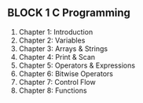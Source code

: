 ## BLOCK 1 C Programming

1. Chapter 1: Introduction
2. Chapter 2: Variables
3. Chapter 3: Arrays & Strings
4. Chapter 4: Print & Scan
5. Chapter 5: Operators & Expressions
6. Chapter 6: Bitwise Operators
7. Chapter 7: Control Flow
8. Chapter 8: Functions